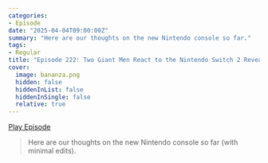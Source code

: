 ```yaml
---
categories:
- Episode
date: "2025-04-04T09:00:00Z"
summary: "Here are our thoughts on the new Nintendo console so far."
tags:
- Regular
title: "Episode 222: Two Giant Men React to the Nintendo Switch 2 Reveal"
cover: 
  image: bananza.png
  hidden: false
  hiddenInList: false
  hiddenInSingle: false
  relative: true
---
```


[Play Episode](https://www.patreon.com/posts/episode-222-two-125875482)
> Here are our thoughts on the new Nintendo console so far (with minimal edits).
